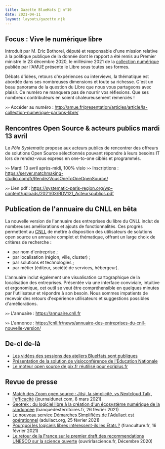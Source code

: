 ```yaml
---
title: Gazette BlueHats 🧢 n°10
date: 2021-04-11
layout: layouts/gazette.njk
---
```


## Focus : Vive le numérique libre

Introduit par M. Eric Bothorel, député et responsable d'une mission relative à la politique publique de la donnée dont le rapport a été remis au Premier ministre le 23 décembre 2020, le millésime 2021 de la [collection numérique](http://www.amue.fr/systeme-dinformation/metier/la-collection-numerique/) publiée par l'AMUE présente le Libre sous toutes ses formes.

Débats d'idées, retours d'expériences ou interviews, la thématique est abordée dans ses nombreuses dimensions et toute sa richesse. C'est un beau panorama de la question du Libre que nous vous partageons avec plaisir. Ce numéro ne manquera pas de nourrir vos réflexions. Que ses nombreux contributeurs en soient chaleureusement remerciés !

`>>` Accéder au numéro : <http://amue.fr/presentation/articles/article/la-collection-numerique-parlons-libre/>

## Rencontres Open Source & acteurs publics mardi 13 avril

Le *Pôle Systematic* propose aux acteurs publics de rencontrer des offreurs de solutions Open Source sélectionnés pouvant répondre à leurs besoins IT lors de rendez-vous express en one-to-one ciblés et programmés.

`>>` Mardi 13 avril après-midi, 100% visio `>>` Inscriptions : <https://server.matchmaking-studio.com/fr/RendezVousOneToOneOpenSource/>

`>>` Lien pdf : <https://systematic-paris-region.org/wp-content/uploads/2021/03/RDV121_Acteurspublics.pdf>

## Publication de l'annuaire du CNLL en bêta

La nouvelle version de l'annuaire des entreprises du libre du CNLL inclut de nombreuses améliorations et ajouts de fonctionnalités. Ces progrès permettent au [CNLL](https://cnll.fr/) de mettre à disposition des utilisateurs de solutions open source un annuaire complet et thématique, offrant un large choix de critères de recherche :

-   par nom d'entreprise ;
-   par localisation (région, ville, cluster) ;
-   par solutions et technologies ;
-   par métier (éditeur, société de services, hébergeur).

L'annuaire inclut également une visualisation cartographique de la localisation des entreprises. Présentée via une interface conviviale, intuitive et ergonomique, cet outil se veut être compréhensible en quelques minutes par l'utilisateur et répondre à son besoin. Nous sommes impatients de recevoir des retours d'expérience utilisateurs et suggestions possibles d'améliorations.

`>>` L'annuaire : <https://annuaire.cnll.fr>

`>>` L'annonce : <https://cnll.fr/news/annuaire-des-entreprises-du-cnll-nouvelle-version/>

## De-ci de-là

-   [Les vidéos des sessions des ateliers BlueHats sont publiques](https://www.dailymotion.com/playlist/x767bq)
-   [Présentation de la solution de visioconférence de l'Éducation Nationale](https://danescenari.edu.ac-lyon.fr/sc/pub/Visios_BBB_web/co/module_Visios_BBB.html)
-   [Le moteur open source de pix.fr réutilisé pour ecriplus.fr](https://twitter.com/jbuget/status/1366128542241730572)

## Revue de presse

-   [Match des Zoom open source : Jitsi, la simplicité, vs Nextcloud Talk, l'efficacité](https://www.journaldunet.com/solutions/dsi/1498485-jitsi-meet-vs-nextcloud-talk-le-match-des-zoom-open-source/) (journaldunet.com, 8 mars 2021)
-   [Geotrek : du logiciel libre à la création d'un écosystème numérique de la randonnée](https://www.banquedesterritoires.fr/geotrek-du-logiciel-libre-la-creation-dun-ecosysteme-numerique-de-la-randonnee) (banquedesterritoires.fr, 26 février 2021)
-   [Le nouveau service Démarches Simplifiées de l'Adullact est opérationnel](https://adullact.org/breves/68-actualite/vie-associative/958-le-nouveau-service-demarches-simplifiees-est-operationnel) (adullact.org, 25 février 2021)
-   [Pourquoi les logiciels libres intéressent-ils les États ?](https://www.franceculture.fr/emissions/la-question-du-jour/pourquoi-les-logiciels-libres-interessent-ils-les-etats) (franculture.fr, 16 février 2021)
-   [Le retour de la France sur le premier draft des recommendations UNESCO sur la science ouverte](https://www.ouvrirlascience.fr/wp-content/uploads/2021/02/Comments-by-France-on-UNESCO-first-draft-reco-Open-Science.pdf) (ouvrirlascience.fr, Décembre 2020)
